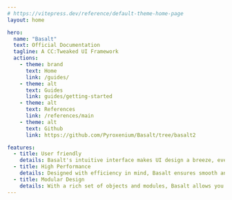 ```yaml
---
# https://vitepress.dev/reference/default-theme-home-page
layout: home

hero:
  name: "Basalt"
  text: Official Documentation
  tagline: A CC:Tweaked UI Framework
  actions:
    - theme: brand
      text: Home
      link: /guides/
    - theme: alt
      text: Guides
      link: guides/getting-started
    - theme: alt
      text: References
      link: /references/main
    - theme: alt
      text: Github
      link: https://github.com/Pyroxenium/Basalt/tree/basalt2

features:
  - title: User friendly
    details: Basalt's intuitive interface makes UI design a breeze, even for beginners. Experience seamless integration without the steep learning curve.
  - title: High Performance
    details: Designed with efficiency in mind, Basalt ensures smooth and responsive interfaces, even for the most complex applications.
  - title: Modular Design
    details: With a rich set of objects and modules, Basalt allows you to craft custom experiences, scaling up or down based on your needs.
---
```


